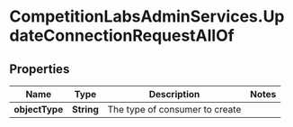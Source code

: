 # CompetitionLabsAdminServices.UpdateConnectionRequestAllOf

## Properties

Name | Type | Description | Notes
------------ | ------------- | ------------- | -------------
**objectType** | **String** | The type of consumer to create | 


